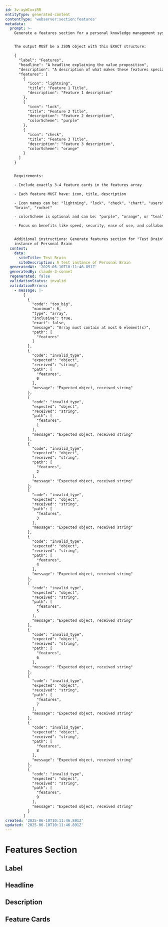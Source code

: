 ```yaml
---
id: 3v-ayWCxxiRR
entityType: generated-content
contentType: 'webserver:section:features'
metadata:
  prompt: >-
    Generate a features section for a personal knowledge management system.


    The output MUST be a JSON object with this EXACT structure:

    {
      "label": "Features",
      "headline": "A headline explaining the value proposition",
      "description": "A description of what makes these features special",
      "features": [
        {
          "icon": "lightning",
          "title": "Feature 1 Title",
          "description": "Feature 1 description"
        },
        {
          "icon": "lock", 
          "title": "Feature 2 Title",
          "description": "Feature 2 description",
          "colorScheme": "purple"
        },
        {
          "icon": "check",
          "title": "Feature 3 Title", 
          "description": "Feature 3 description",
          "colorScheme": "orange"
        }
      ]
    }


    Requirements:

    - Include exactly 3-4 feature cards in the features array

    - Each feature MUST have: icon, title, description

    - Icon names can be: "lightning", "lock", "check", "chart", "users",
    "brain", "rocket"

    - colorScheme is optional and can be: "purple", "orange", or "teal"

    - Focus on benefits like speed, security, ease of use, and collaboration


    Additional instructions: Generate features section for "Test Brain" - A test
    instance of Personal Brain
  context:
    data:
      siteTitle: Test Brain
      siteDescription: A test instance of Personal Brain
  generatedAt: '2025-06-10T10:11:46.891Z'
  generatedBy: claude-3-sonnet
  regenerated: false
  validationStatus: invalid
  validationErrors:
    - message: |-
        [
          {
            "code": "too_big",
            "maximum": 6,
            "type": "array",
            "inclusive": true,
            "exact": false,
            "message": "Array must contain at most 6 element(s)",
            "path": [
              "features"
            ]
          },
          {
            "code": "invalid_type",
            "expected": "object",
            "received": "string",
            "path": [
              "features",
              0
            ],
            "message": "Expected object, received string"
          },
          {
            "code": "invalid_type",
            "expected": "object",
            "received": "string",
            "path": [
              "features",
              1
            ],
            "message": "Expected object, received string"
          },
          {
            "code": "invalid_type",
            "expected": "object",
            "received": "string",
            "path": [
              "features",
              2
            ],
            "message": "Expected object, received string"
          },
          {
            "code": "invalid_type",
            "expected": "object",
            "received": "string",
            "path": [
              "features",
              3
            ],
            "message": "Expected object, received string"
          },
          {
            "code": "invalid_type",
            "expected": "object",
            "received": "string",
            "path": [
              "features",
              4
            ],
            "message": "Expected object, received string"
          },
          {
            "code": "invalid_type",
            "expected": "object",
            "received": "string",
            "path": [
              "features",
              5
            ],
            "message": "Expected object, received string"
          },
          {
            "code": "invalid_type",
            "expected": "object",
            "received": "string",
            "path": [
              "features",
              6
            ],
            "message": "Expected object, received string"
          },
          {
            "code": "invalid_type",
            "expected": "object",
            "received": "string",
            "path": [
              "features",
              7
            ],
            "message": "Expected object, received string"
          },
          {
            "code": "invalid_type",
            "expected": "object",
            "received": "string",
            "path": [
              "features",
              8
            ],
            "message": "Expected object, received string"
          },
          {
            "code": "invalid_type",
            "expected": "object",
            "received": "string",
            "path": [
              "features",
              9
            ],
            "message": "Expected object, received string"
          }
        ]
created: '2025-06-10T10:11:46.891Z'
updated: '2025-06-10T10:11:46.891Z'
---
```

# Features Section

## Label


## Headline


## Description


## Feature Cards

